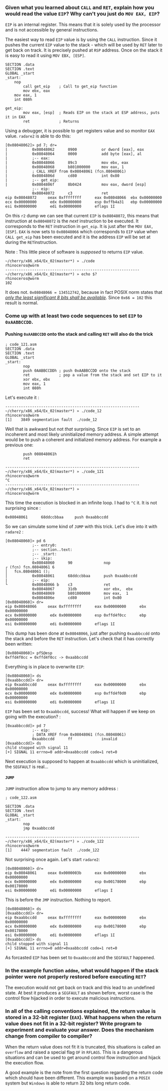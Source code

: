 ### Given what you learned about ```CALL``` and ```RET```, explain how you would read the value ```EIP```? Why can't you just do ```MOV EAX, EIP```?

```EIP``` is an internal register. This means that it is solely used by the
processor and is not accessible by general instructions.

The easiest way to read ```EIP``` value is by using the ```CALL``` instruction.
Since it pushes the current ```EIP``` value to the stack - which will be used by
```RET``` later to get back on track. It is precisely pushed at ```RSP```
address. Once on the stack it is easy to read it using ```MOV EBX, [ESP]```.

```
SECTION .data
SECTION .text
GLOBAL _start
_start:
	nop
        call get_eip    ; Call to get_eip function
        mov ebx, eax
	mov eax, 1 
	int 080h

get_eip:
        mov eax, [esp]  ; Reads EIP on the stack at ESP address, puts it in EAX
        ret             ; Returns
```

Using a debugger, it is possible to get registers value and so monitor ```EAX```
value. ```radare2``` is able to do this:

```
[0x08048062]> pd 7; dr=
|           0x08048062      0900           or dword [eax], eax
|           0x08048064      0000           add byte [eax], al
|           ;-- eax:
|           0x08048066      89c3           mov ebx, eax
|           0x08048068      b801000000     mov eax, 1
|           ; CALL XREF from 0x08048061 (fcn.08048061)
|           0x0804806d      cd80           int 0x80
|           ;-- get_eip:
|           0x0804806f      8b0424         mov eax, dword [esp]
            ;-- eip:
            0x08048072      c3             ret
eip 0x08048072     oeax 0xffffffff      eax 0x08048066  ebx 0x00000000
ecx 0x00000000      edx 0x00000000      esp 0xffb4a31   ebp 0x00000000
esi 0x00000000      edi 0x00000000      eflags 1I 
```

On this ```r2``` dump we can see that current ```EIP``` is ```0x08048072```, this
means that instruction at ```0x08048072``` is the _next_ instruction to be 
executed. It corresponds to the ```RET``` instruction in ```get_eip```. It is 
just after the ```MOV EAX, [ESP]```. ```EAX``` is now sets to ```0x08048066``` 
which corresponds to ```EIP``` value when ```CALL get_eip``` has been executed 
and it is the address ```EIP``` will be set at during the ```RET```instruction.

Note : This little piece of software is _supposed_ to returns ```EIP``` value.

```
~/cherry/x86_x64/Ex_02(master*) » ./code                        rhinoceros@worm
------------------------------------------------------------
~/cherry/x86_x64/Ex_02(master*) » echo $?                       rhinoceros@worm
102
```

It does not. ```0x08048066 = 134512742```, because in fact POSIX norm states that
_[only the least significant 8 bits shall be
available](http://pubs.opengroup.org/onlinepubs/9699919799/)_. Since ```0x66 =
102``` this result is normal.

### Come up with at least two code sequences to set ```EIP``` to ```0xAABBCCDD```.

#### Pushing ```0xAABBCCDD``` onto the stack and calling ```RET``` will also do the trick

```
; code_121.asm
SECTION .data
SECTION .text
GLOBAL _start
_start:
        nop
        push 0AABBCCDDh ; push 0xAABBCCDD onto the stack
        ret             ; pop a value from the stack and set EIP to it
        xor ebx, ebx
        mov eax, 1
        int 080h
```
Let's execute it :
```
------------------------------------------------------------
~/cherry/x86_x64/Ex_02(master*) » ./code_12                     rhinoceros@worm
[1]    3849 segmentation fault  ./code_12
```
Well that is awkward but not _that_ surprising. Since ```EIP``` is set to an
incoherent and most likely uninitialized memory address. A simple attempt would
be to push a coherent and initialized memory address. For example a previous
one:

```
        push 008048061h
        ret
```
```
------------------------------------------------------------
~/cherry/x86_x64/Ex_02(master*) » ./code_121                    rhinoceros@worm
^C
------------------------------------------------------------
~/cherry/x86_x64/Ex_02(master*) »                               rhinoceros@worm
```
This time the execution is blocked in an infinite loop. I had to ```^C``` it. It
is not surprising since :
```
0x08048061      68ddccbbaa     push 0xaabbccdd
```
So we can simulate some kind of ```JUMP``` with this trick. Let's dive into it
with ```radare2``` :
```
[0x08048060]> pd 6
            ;-- entry0:
            ;-- section..text:
            ;-- _start:
            ;-- skip:
            0x08048060      90              nop
┌ (fcn) fcn.08048061 6
│   fcn.08048061 ();
│           0x08048061      68ddccbbaa      push 0xaabbccdd
|           ;-- eip:
└           0x08048066 b    c3              ret 
            0x08048067      31db            xor ebx,  ebx
            0x08048069      b801000000      mov eax,  1
            0x0804806e      cd80            int 0x80
[0x08048060]> dr=
eip 0x08048066     oeax 0xffffffff      eax 0x00000000      ebx 0x00000000
ecx 0x00000000      edx 0x00000000      esp 0xffd4f0cc      ebp 0x00000000
esi 0x00000000      edi 0x00000000      eflags 1I
```
This dump has been done at ```0x08048066```, just after pushing ```0xaabbccdd```
onto the stack and before the ```RET``` instruction. Let's check that it has 
correctly been written:

```
[0x08048060]> pfS@esp
0xffd4f0cc = 0xffd4f0cc -> 0xaabbccdd
```

Everything is in place to overwrite ```EIP```:

```
[0x08048060]> ds
[0xaabbccdd]> dr=
eip 0xaabbccdd     oeax 0xffffffff      eax 0x00000000      ebx 0x00000000
ecx 0x00000000      edx 0x00000000      esp 0xffd4f0d0      ebp 0x00000000
esi 0x00000000      edi 0x00000000      eflags 1I
```

```EIP``` has been set to ```0xaabbccdd```, success! What will happen if we keep
on going with the execution? :

```
[0xaabbccdd]> pd 7
            ;-- eip:
            ; DATA XREF from 0x08048061 (fcn.08048061)
            0xaabbccdd      ff             invalid
[0xaabbccdd]> ds
child stopped with signal 11
[+] SIGNAL 11 errno=0 addr=0xaabbccdd code=1 ret=0
```

Next execution is supposed to happen at ```0xaabbccdd``` which is uninitialized,
the ```SEGFAULT``` is real...

#### ```JUMP```

```JUMP``` instruction allow to jump to any memory address :

```
; code_122.asm

SECTION .data
SECTION .text
GLOBAL _start
_start:
        nop
        jmp 0xaabbccdd
```

```
------------------------------------------------------------
~/cherry/x86_x64/Ex_02(master*) » ./code_122                    rhinoceros@worm
[1]    4447 segmentation fault  ./code_122
```

Not surprising once again. Let's start ```radare2```:

```
[0x08048060]> dr=
eip 0x08048061     oeax 0x0000003b      eax 0x00000000      ebx 0x00000000
ecx 0x00000000      edx 0x00000000      esp 0x00178000      ebp 0x00178000
esi 0x00000000      edi 0x00000000      eflags I           
```

This is before the ```JMP``` instruction. Nothing to report.

```
[0x08048060]> ds
[0xaabbccdd]> dr=
eip 0xaabbccdd     oeax 0xffffffff      eax 0x00000000      ebx 0x00000000
ecx 0x00000000      edx 0x00000000      esp 0x00178000      ebp 0x00178000
esi 0x00000000      edi 0x00000000      eflags 1I          
[0xaabbccdd]> ds
child stopped with signal 11
[+] SIGNAL 11 errno=0 addr=0xaabbccdd code=1 ret=0
```
As forcasted ```EIP``` has been set to ```0xaabbccdd``` and the ```SEGFAULT```
happened.

### In the example function ```addme```, what would happen if the stack pointer were not properly restored before executing ```RET```?

The execution would not get back on track and this lead to an undefined state.
At best it produces a ```SEGFAULT``` as shown before, worst case is the control
flow hijacked in order to execute malicious instructions.

### In all of the calling conventions explained, the return value is stored in a 32-bit register (```EAX```). What happens when the return value does not fit in a 32-bit register? Write program to experiment and evaluate your answer. Does the mechanism change from compiler to compiler?

When the return value does not fit it is truncated, this situations is called an
```overflow``` and raised a special flag ```OF``` in ```RFLAGS```. This is a
dangerous situations and can be used to get around control flow instruction and
hijack the execution flow.

A good example is the note from the first question regarding the return code
which should have been different. This example was based on a ```POSIX``` system
but ```Windows``` is able to return 32 bits long return code.
